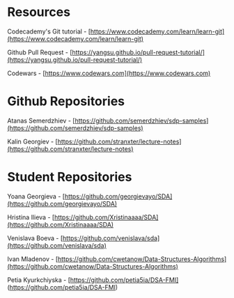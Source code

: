 # Resources

Codecademy's Git tutorial - [https://www.codecademy.com/learn/learn-git](https://www.codecademy.com/learn/learn-git)

Github Pull Request - [https://yangsu.github.io/pull-request-tutorial/](https://yangsu.github.io/pull-request-tutorial/)

Codewars - [https://www.codewars.com](https://www.codewars.com)

# Github Repositories

Atanas Semerdzhiev - [https://github.com/semerdzhiev/sdp-samples](https://github.com/semerdzhiev/sdp-samples)

Kalin Georgiev - [https://github.com/stranxter/lecture-notes](https://github.com/stranxter/lecture-notes)

# Student Repositories

Yoana Georgieva - [https://github.com/georgievayo/SDA](https://github.com/georgievayo/SDA)

Hristina Ilieva - [https://github.com/Xristinaaaa/SDA](https://github.com/Xristinaaaa/SDA)

Venislava Boeva - [https://github.com/venislava/sda](https://github.com/venislava/sda)

Ivan Mladenov - [https://github.com/cwetanow/Data-Structures-Algorithms](https://github.com/cwetanow/Data-Structures-Algorithms)

Petia Kyurkchiyska - [https://github.com/petia5ia/DSA-FMI] (https://github.com/petia5ia/DSA-FMI)